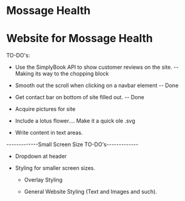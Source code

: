# Mossage Health

#
# Website for Mossage Health

TO-DO's:

* Use the SimplyBook API to show customer reviews on the site. -- Making its way to the chopping block

* Smooth out the scroll when clicking on a navbar element -- Done

* Get contact bar on bottom of site filled out. -- Done

* Acquire pictures for site

* Include a lotus flower.... Make it a quick ole .svg

* Write content in text areas.

-------------Small Screen Size TO-DO's-------------

* Dropdown at header

* Styling for smaller screen sizes.
	
	- Overlay Styling

	- General Website Styling (Text and Images and such).
